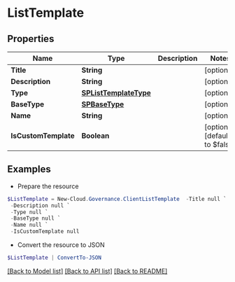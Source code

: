 # ListTemplate
## Properties

Name | Type | Description | Notes
------------ | ------------- | ------------- | -------------
**Title** | **String** |  | [optional] 
**Description** | **String** |  | [optional] 
**Type** | [**SPListTemplateType**](SPListTemplateType.md) |  | [optional] 
**BaseType** | [**SPBaseType**](SPBaseType.md) |  | [optional] 
**Name** | **String** |  | [optional] 
**IsCustomTemplate** | **Boolean** |  | [optional] [default to $false]

## Examples

- Prepare the resource
```powershell
$ListTemplate = New-Cloud.Governance.ClientListTemplate  -Title null `
 -Description null `
 -Type null `
 -BaseType null `
 -Name null `
 -IsCustomTemplate null
```

- Convert the resource to JSON
```powershell
$ListTemplate | ConvertTo-JSON
```

[[Back to Model list]](../README.md#documentation-for-models) [[Back to API list]](../README.md#documentation-for-api-endpoints) [[Back to README]](../README.md)

